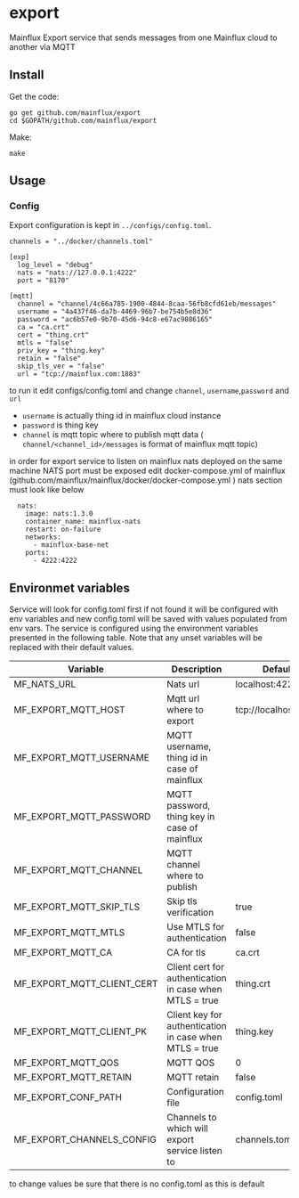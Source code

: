 # export
Mainflux Export service that sends messages from one Mainflux cloud to another via MQTT

## Install
Get the code:

```
go get github.com/mainflux/export
cd $GOPATH/github.com/mainflux/export
```

Make:
```
make
```

## Usage
### Config
Export configuration is kept in `../configs/config.toml`.


```
channels = "../docker/channels.toml"

[exp]
  log_level = "debug"
  nats = "nats://127.0.0.1:4222"
  port = "8170"

[mqtt]
  channel = "channel/4c66a785-1900-4844-8caa-56fb8cfd61eb/messages"
  username = "4a437f46-da7b-4469-96b7-be754b5e8d36"
  password = "ac6b57e0-9b70-45d6-94c8-e67ac9086165"
  ca = "ca.crt"
  cert = "thing.crt"
  mtls = "false"
  priv_key = "thing.key"
  retain = "false"
  skip_tls_ver = "false"
  url = "tcp://mainflux.com:1883"
```
to run it edit configs/config.toml and change `channel`, `username`,`password` and `url`
 * `username` is actually thing id in mainflux cloud instance
 * `password` is thing key
 * `channel` is mqtt topic where to publish mqtt data ( `channel/<channel_id>/messages` is format of mainflux mqtt topic)

in order for export service to listen on mainflux nats deployed on the same machine NATS port must be exposed
edit docker-compose.yml of mainflux (github.com/mainflux/mainflux/docker/docker-compose.yml )
nats section must look like below
```
  nats:
    image: nats:1.3.0
    container_name: mainflux-nats
    restart: on-failure
    networks:
      - mainflux-base-net
    ports:
      - 4222:4222
```
  
## Environmet variables

Service will look for config.toml first if not found it will  be configured 
with env variables and new config.toml will be saved with values populated from env vars.
The service is configured using the environment variables presented in the
following table. Note that any unset variables will be replaced with their
default values.

| Variable                      | Description                                                   | Default               |
|-------------------------------|---------------------------------------------------------------|-----------------------|
| MF_NATS_URL                   | Nats url                                                      | localhost:4222        |
| MF_EXPORT_MQTT_HOST           | Mqtt url where to export                                      | tcp://localhost:1883  |
| MF_EXPORT_MQTT_USERNAME       | MQTT username, thing id in case of mainflux                   |                       | 
| MF_EXPORT_MQTT_PASSWORD       | MQTT password, thing key in case of mainflux                  |                       |
| MF_EXPORT_MQTT_CHANNEL        | MQTT channel where to publish                                 |                       |
| MF_EXPORT_MQTT_SKIP_TLS       | Skip tls verification                                         | true                  |
| MF_EXPORT_MQTT_MTLS           | Use MTLS for authentication                                   | false                 |
| MF_EXPORT_MQTT_CA             | CA for tls                                                    | ca.crt                |
| MF_EXPORT_MQTT_CLIENT_CERT    | Client cert for authentication in case when MTLS = true       | thing.crt             |
| MF_EXPORT_MQTT_CLIENT_PK      | Client key for authentication in case when MTLS = true        | thing.key             |
| MF_EXPORT_MQTT_QOS            | MQTT QOS                                                      | 0                     |
| MF_EXPORT_MQTT_RETAIN         | MQTT retain                                                   | false                 |
| MF_EXPORT_CONF_PATH           | Configuration file                                            | config.toml           |
| MF_EXPORT_CHANNELS_CONFIG     | Channels to which will export service listen to               | channels.toml         |

to change values be sure that there is no config.toml as this is default


